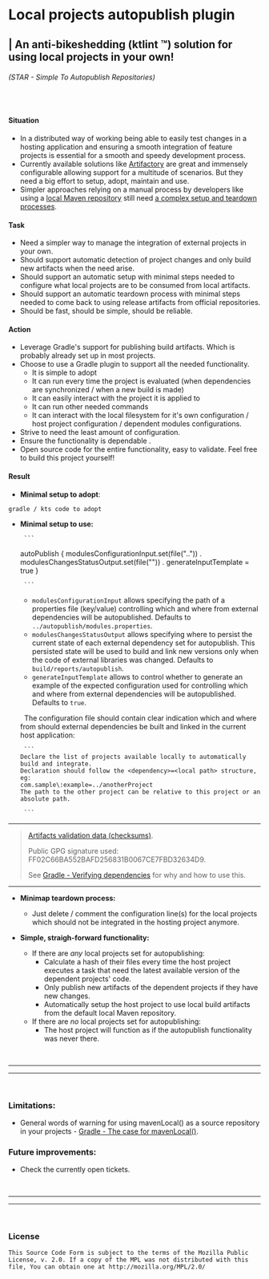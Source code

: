 # Local projects autopublish plugin
| An anti-bikeshedding (ktlint ™) solution for using local projects in your own!
---
###### (STAR - Simple To Autopublish Repositories)


&nbsp;
#### Situation
- In a distributed way of working being able to easily test changes in a hosting application and ensuring a smooth integration of feature projects is essential for a smooth and speedy development process.
- Currently available solutions like [Artifactory](https://jfrog.com/blog/what-is-artifactory-jfrog/) are great and immensely configurable allowing support for a multitude of scenarios. But they need a big effort to setup, adopt, maintain and use.
- Simpler approaches relying on a manual process by developers like using a [local Maven repository](https://maven.apache.org/guides/introduction/introduction-to-repositories.html) still need [a complex setup and teardown processes](https://www.jetbrains.com/help/idea/add-a-gradle-library-to-the-maven-repository.html).


#### Task
- Need a simpler way to manage the integration of external projects in your own.
- Should support automatic detection of project changes and only build new artifacts when the need arise.
- Should support an automatic setup with minimal steps needed to configure what local projects are to be consumed from local artifacts.
- Should support an automatic teardown  process with minimal steps needed to come back to using release artifacts from official repositories.
- Should be fast, should be simple, should be reliable.


#### Action
- Leverage Gradle's support for publishing build artifacts. Which is probably already set up in most projects.
- Choose to use a Gradle plugin to support all the needed functionality.
    - It is simple to adopt
    - It can run every time the project is evaluated (when dependencies are synchronized / when a new build is made)
    - It can easily interact with the project it is applied to
    - It can run other needed commands
    - It can interact with the local filesystem for it's own configuration / host project configuration / dependent modules configurations.
- Strive to need the least amount of configuration.
- Ensure the functionality is dependable .
- Open source code for the entire functionality, easy to validate. Feel free to build this project yourself!


#### Result
- **Minimal setup to adopt**:

```
gradle / kts code to adopt
```


- **Minimal setup to use:**

       ```
  autoPublish {
  modulesConfigurationInput.set(file("..")) <optional>.
  modulesChangesStatusOutput.set(file("")) <optional>.
  generateInputTemplate = true <optional>
  }

       ```

    - `modulesConfigurationInput` allows specifying the path of a properties file (key/value) controlling which and where from external dependencies will be autopublished. Defaults to `../autopublish/modules.properties`.
    - `modulesChangesStatusOutput` allows specifying where to persist the current state of each external dependency set for autopublish. This persisted state will be used to build and link new versions only when the code of external libraries was changed. Defaults to `build/reports/autopublish`.
    - `generateInputTemplate` allows to control whether to generate an example of the expected configuration used for controlling which and where from external dependencies will be autopublished. Defaults to `true`.

  &nbsp;
  The configuration file should contain clear indication which and where from should external dependencies be built and linked in the current host application:

       ```
      Declare the list of projects available locally to automatically build and integrate.
      Declaration should follow the <dependency>=<local path> structure, eg:
      com.sample\:example=../anotherProject
      The path to the other project can be relative to this project or an absolute path.

       ```

 ---

> [Artifacts validation data (checksums)](/verification).
> 
> Public GPG signature used: FF02C66BA552BAFD256831B0067CE7FBD32634D9.
> 
> See [Gradle - Verifying dependencies](https://docs.gradle.org/current/userguide/dependency_verification.htm) for why and how to use this.
 ---
  


- **Minimap teardown process:**
    - Just delete / comment the configuration line(s) for the local projects which should not be integrated in the hosting project anymore.

- **Simple, straigh-forward functionality:**
    - If there are _any_ local projects set for autopublishing:
        - Calculate a hash of their files every time the host project executes a task that need the latest available version of the dependent projects' code.
        - Only publish new artifacts of the dependent projects if they have new changes.
        - Automatically setup the host project to use local build artifacts from the default local Maven repository.
    - If there are _no_ local projects set for autopublishing:
        - The host project will function as if the autopublish functionality was never there.

&nbsp;
&nbsp;

---
---

&nbsp;
&nbsp;


### Limitations:
- General words of warning for using mavenLocal() as a source repository in your projects - [Gradle - The case for mavenLocal()](https://docs.gradle.org/current/userguide/declaring_repositories.html#sec:case-for-maven-local).

### Future improvements:
- Check the currently open tickets.


&nbsp;
&nbsp;

---
---

&nbsp;
&nbsp;


### License

    This Source Code Form is subject to the terms of the Mozilla Public
    License, v. 2.0. If a copy of the MPL was not distributed with this
    file, You can obtain one at http://mozilla.org/MPL/2.0/